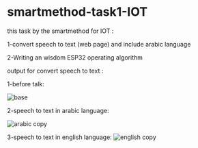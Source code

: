 # smartmethod-task1-IOT
this task by the smartmethod for IOT : 

1-convert speech to text (web page) and include arabic language

2-Writing an wisdom ESP32 operating algorithm



output for convert speech to text :

1-before talk:

![base](https://user-images.githubusercontent.com/108381198/178724436-1a8ebc27-6284-4edc-bc48-fafa4d1d9481.png)




2-speech to text in arabic language:

![arabic copy](https://user-images.githubusercontent.com/108381198/178724645-af68e8ab-52d0-4a4c-b817-760ca5b291ff.png)




3-speech to text in english language:
![english copy](https://user-images.githubusercontent.com/108381198/178724995-f0135c12-8904-43de-bad3-088b880be716.png)
